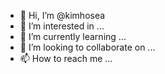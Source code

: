 - 👋 Hi, I’m @kimhosea
- 👀 I’m interested in ...
- 🌱 I’m currently learning ...
- 💞️ I’m looking to collaborate on ...
- 📫 How to reach me ...

<!---
kimhosea/kimhosea is a ✨ special ✨ repository because its `README.md` (this file) appears on your GitHub profile.
You can click the Preview link to take a look at your changes.
--->
